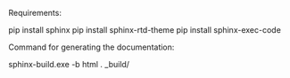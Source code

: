 Requirements:

pip install sphinx
pip install sphinx-rtd-theme
pip install sphinx-exec-code


Command for generating the documentation:

sphinx-build.exe -b html . _build/

